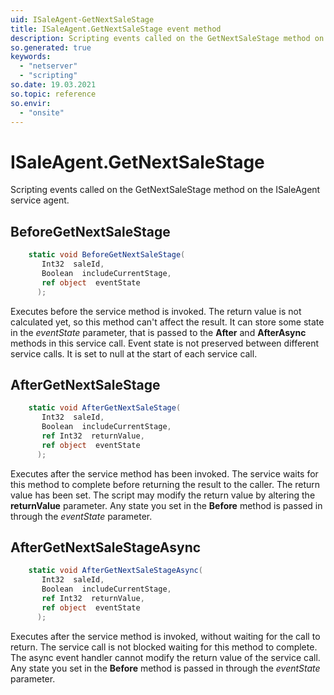 ```yaml
---
uid: ISaleAgent-GetNextSaleStage
title: ISaleAgent.GetNextSaleStage event method
description: Scripting events called on the GetNextSaleStage method on the ISaleAgent service agent.
so.generated: true
keywords:
  - "netserver"
  - "scripting"
so.date: 19.03.2021
so.topic: reference
so.envir:
  - "onsite"
---
```

# ISaleAgent.GetNextSaleStage

Scripting events called on the <see cref='M:SuperOffice.CRM.Services.ISaleAgent.GetNextSaleStage'>GetNextSaleStage</see> method on the <see cref='ISaleAgent'>ISaleAgent</see>  service agent.

## BeforeGetNextSaleStage
```cs
    static void BeforeGetNextSaleStage(
       Int32  saleId,
       Boolean  includeCurrentStage,
       ref object  eventState
      );
```
Executes before the service method is invoked.
The return value is not calculated yet, so this method can't affect the result.
It can store some state in the *eventState* parameter, that is passed to the **After** and **AfterAsync** methods in this service call.
Event state is not preserved between different service calls. It is set to null at the start of each service call.
## AfterGetNextSaleStage
```cs
    static void AfterGetNextSaleStage(
       Int32  saleId,
       Boolean  includeCurrentStage,
       ref Int32  returnValue,
       ref object  eventState
      );
```
Executes after the service method has been invoked. The service waits for this method to complete before returning the result to the caller.
The return value has been set. The script may modify the return value by altering the **returnValue** parameter.
Any state you set in the **Before** method is passed in through the *eventState* parameter.
## AfterGetNextSaleStageAsync
```cs
    static void AfterGetNextSaleStageAsync(
       Int32  saleId,
       Boolean  includeCurrentStage,
       ref Int32  returnValue,
       ref object  eventState
      );
```
Executes after the service method is invoked, without waiting for the call to return.
The service call is not blocked waiting for this method to complete.
The async event handler cannot modify the return value of the service call.
Any state you set in the **Before** method is passed in through the *eventState* parameter.

